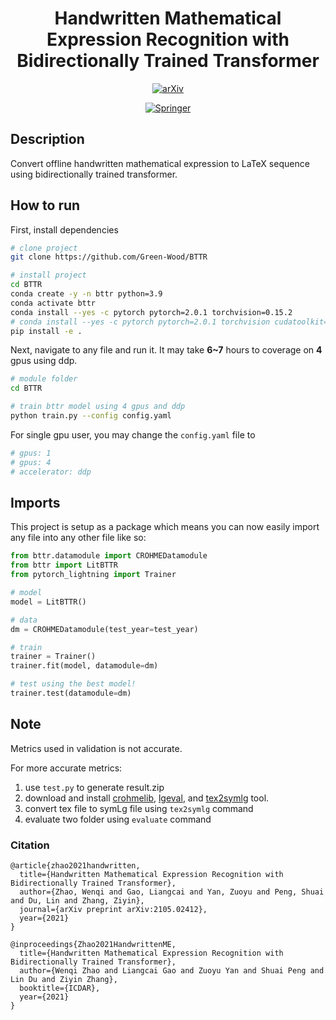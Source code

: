 <div align="center">    
 
# Handwritten Mathematical Expression Recognition with Bidirectionally Trained Transformer    

[![arXiv](https://img.shields.io/badge/arXiv-2105.02412-b31b1b.svg)](https://arxiv.org/abs/2105.02412)

[![Springer](https://badgen.net/badge/Springer/BTTR-paper/purple)](https://link.springer.com/chapter/10.1007%2F978-3-030-86331-9_37)
 
</div>
 
## Description   
Convert offline handwritten mathematical expression to LaTeX sequence using bidirectionally trained transformer.   

## How to run   
First, install dependencies   
```bash
# clone project   
git clone https://github.com/Green-Wood/BTTR

# install project   
cd BTTR
conda create -y -n bttr python=3.9
conda activate bttr
conda install --yes -c pytorch pytorch=2.0.1 torchvision=0.15.2
# conda install --yes -c pytorch pytorch=2.0.1 torchvision cudatoolkit=<your-cuda-version>
pip install -e .   
 ```   
 Next, navigate to any file and run it. It may take **6~7** hours to coverage on **4** gpus using ddp.
 ```bash
# module folder
cd BTTR

# train bttr model using 4 gpus and ddp
python train.py --config config.yaml  
```

For single gpu user, you may change the `config.yaml` file to
```yaml
# gpus: 1
# gpus: 4
# accelerator: ddp
```

## Imports
This project is setup as a package which means you can now easily import any file into any other file like so:
```python
from bttr.datamodule import CROHMEDatamodule
from bttr import LitBTTR
from pytorch_lightning import Trainer

# model
model = LitBTTR()

# data
dm = CROHMEDatamodule(test_year=test_year)

# train
trainer = Trainer()
trainer.fit(model, datamodule=dm)

# test using the best model!
trainer.test(datamodule=dm)
```

## Note
Metrics used in validation is not accurate.

For more accurate metrics:
1. use `test.py` to generate result.zip
2. download and install [crohmelib](http://saskatoon.cs.rit.edu:10001/root/crohmelib), [lgeval](http://saskatoon.cs.rit.edu:10001/root/lgeval), and [tex2symlg](https://www.cs.rit.edu/~crohme2019/downloads/convert2symLG.zip) tool.
3. convert tex file to symLg file using `tex2symlg` command
4. evaluate two folder using `evaluate` command

### Citation   
```
@article{zhao2021handwritten,
  title={Handwritten Mathematical Expression Recognition with Bidirectionally Trained Transformer},
  author={Zhao, Wenqi and Gao, Liangcai and Yan, Zuoyu and Peng, Shuai and Du, Lin and Zhang, Ziyin},
  journal={arXiv preprint arXiv:2105.02412},
  year={2021}
}
```
```
@inproceedings{Zhao2021HandwrittenME,
  title={Handwritten Mathematical Expression Recognition with Bidirectionally Trained Transformer},
  author={Wenqi Zhao and Liangcai Gao and Zuoyu Yan and Shuai Peng and Lin Du and Ziyin Zhang},
  booktitle={ICDAR},
  year={2021}
}
```   
